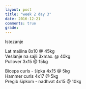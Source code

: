 ```yaml
---
layout: post
title: "week 2 day 3"
date: 2016-12-21
comments: true
grade:
---
```


Istezanje

Lat mašina 8x10 @ 45kg  
Veslanje na sajli 3xmax. @ 40kg  
Pullover 3x15 @ 15kg  

Biceps curls - šipka 4x15 @ 5kg  
Hammer curls 4x17 @ 5kg  
Pregib šipkom - nadhvat 4x15 @ 10kg  
